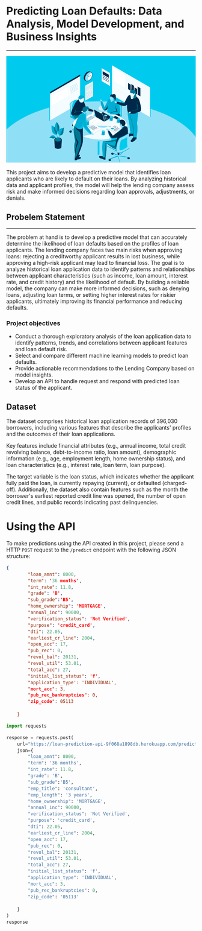 # Predicting Loan Defaults: Data Analysis, Model Development, and Business Insights
---
![image](image/test.png)

This project aims to develop a predictive model that identifies loan applicants who are likely to default on their loans. By analyzing historical data and applicant profiles, the model will help the lending company assess risk and make informed decisions regarding loan approvals, adjustments, or denials.

## Probelem Statement
---

The problem at hand is to develop a predictive model that can accurately determine the likelihood of loan defaults based on the profiles of loan applicants. The lending company faces two main risks when approving loans: rejecting a creditworthy applicant results in lost business, while approving a high-risk applicant may lead to financial loss. The goal is to analyze historical loan application data to identify patterns and relationships between applicant characteristics (such as income, loan amount, interest rate, and credit history) and the likelihood of default. By building a reliable model, the company can make more informed decisions, such as denying loans, adjusting loan terms, or setting higher interest rates for riskier applicants, ultimately improving its financial performance and reducing defaults.

### Project objectives
- Conduct a thorough exploratory analysis of the loan application data to identify patterns, trends, and correlations between applicant features and loan default risk.
- Select and compare different machine learning models to predict loan defaults.
- Provide actionable recommendations to the Lending Company based on model insights.
- Develop an API to handle request and respond with predicted loan status of the applicant.

## Dataset

The dataset comprises historical loan application records of 396,030 borrowers, including various features that describe the applicants' profiles and the outcomes of their loan applications. 

Key features include financial attributes (e.g., annual income, total credit revolving balance, debt-to-income ratio, loan amount), demographic information (e.g., age, employment length, home ownership status), and loan characteristics (e.g., interest rate, loan term, loan purpose). 

The target variable is the loan status, which indicates whether the applicant fully paid the loan, is currently repaying (current), or defaulted (charged-off). 
Additionally, the dataset also contain features such as the month the borrower's earliest reported credit line was opened, the number of open credit lines, and public records indicating past delinquencies.

# Using the API

To make predictions using the API created in this project, please send a HTTP `POST` request  to the `/predict` endpoint with the following JSON structure:

```json
{
        "loan_amnt": 8000,
        "term": '36 months',
        "int_rate": 11.8,
        "grade": 'B',
        "sub_grade":'B5',
        "home_ownership": 'MORTGAGE',
        "annual_inc": 90000,
        "verification_status": 'Not Verified',
        "purpose": 'credit_card',
        "dti": 22.05,
        "earliest_cr_line": 2004,
        "open_acc": 17,
        "pub_rec": 0,
        "revol_bal": 20131,
        "revol_util": 53.01,
        "total_acc": 27,
        "initial_list_status": 'f',
        "application_type': 'INDIVIDUAL',
        "mort_acc": 3,
        "pub_rec_bankruptcies": 0,
        "zip_code": 05113
        
    }
```

```python
import requests
```


```python
response = requests.post(
    url="https://loan-prediction-api-9f068a1898db.herokuapp.com/predict",
    json={
        "loan_amnt": 8000,
        "term": '36 months',
        "int_rate": 11.8,
        "grade": 'B',
        "sub_grade":'B5',
        "emp_title": 'consultant',
        "emp_length": '3 years',
        "home_ownership": 'MORTGAGE',
        "annual_inc": 90000,
        "verification_status": 'Not Verified',
        "purpose": 'credit_card',
        "dti": 22.05,
        "earliest_cr_line": 2004,
        "open_acc": 17,
        "pub_rec": 0,
        "revol_bal": 20131,
        "revol_util": 53.01,
        "total_acc": 27,
        "initial_list_status": 'f',
        "application_type": 'INDIVIDUAL',
        "mort_acc": 3,
        "pub_rec_bankruptcies": 0,
        "zip_code": '05113'
        
    }
)
response
```